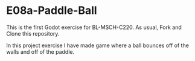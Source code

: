 # E08a-Paddle-Ball
This is the first Godot exercise for BL-MSCH-C220. As usual, Fork and Clone this repository.

In this project exercise I have made game where a ball bounces off of the walls and off of the paddle.